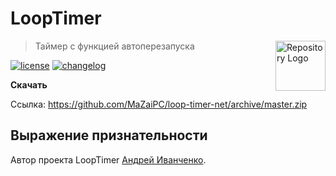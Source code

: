 # LoopTimer

<a href="https://github.com/MaZaiPC/loop-timer-net"><img
  src="http://i.imgur.com/XaVPfqn.png" alt="Repository Logo"
  width="80" height="80" align="right"></a>

> Таймер с функцией автоперезапуска

[![license][license-image]][license-url]
[![changelog][changelog-image]][changelog-url]


**Скачать**

Ссылка: https://github.com/MaZaiPC/loop-timer-net/archive/master.zip


## Выражение признательности

Автор проекта LoopTimer [Андрей Иванченко](https://vk.com/id27951423).


[changelog-image]: https://img.shields.io/badge/changelog-md-blue.svg?style=flat
[changelog-url]: CHANGELOG.md
[license-image]: https://img.shields.io/npm/l/normalize.css.svg?style=flat
[license-url]: LICENSE.md